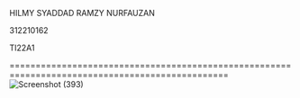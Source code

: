 HILMY SYADDAD RAMZY NURFAUZAN

312210162

TI22A1

================================================================================================
![Screenshot (393)](https://github.com/user-attachments/assets/2c3db3b6-7a81-485c-968c-49cb5a19c605)

